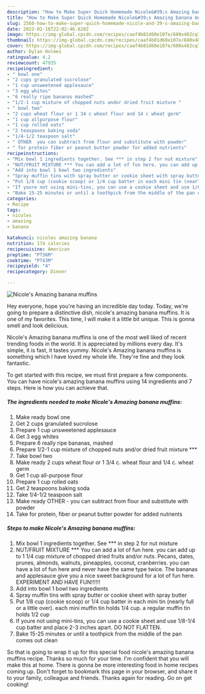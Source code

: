 ```yaml
---
description: "How to Make Super Quick Homemade Nicole&#39;s Amazing banana muffins"
title: "How to Make Super Quick Homemade Nicole&#39;s Amazing banana muffins"
slug: 2560-how-to-make-super-quick-homemade-nicole-and-39-s-amazing-banana-muffins
date: 2022-02-16T22:02:46.628Z
image: https://img-global.cpcdn.com/recipes/caaf4b81d60e107e/680x482cq70/nicoles-amazing-banana-muffins-recipe-main-photo.jpg
thumbnail: https://img-global.cpcdn.com/recipes/caaf4b81d60e107e/680x482cq70/nicoles-amazing-banana-muffins-recipe-main-photo.jpg
cover: https://img-global.cpcdn.com/recipes/caaf4b81d60e107e/680x482cq70/nicoles-amazing-banana-muffins-recipe-main-photo.jpg
author: Dylan Holmes
ratingvalue: 4.2
reviewcount: 47935
recipeingredient:
- " bowl one"
- "2 cups granulated sucrolose"
- "1 cup unsweetened applesauce"
- "3 egg whites"
- "6 really ripe bananas mashed"
- "1/2-1 cup mixture of chopped nuts andor dried fruit mixture "
- " bowl two"
- "2 cups wheat flour or 1 34 c wheat flour and 14 c wheat germ"
- "1 cup allpurpose flour"
- "1 cup rolled oats"
- "2 teaspoons baking soda"
- "1/4-1/2 teaspoon salt"
- " OTHER  you can subtract from flour and substitute with powder"
- " for protein fiber or peanut butter powder for added nutrients"
recipeinstructions:
- "Mix bowl 1 ingredients together. See *** in step 2 for nut mixture"
- "NUT/FRUIT MIXTURE *** You can add a lot of fun here. you can add up to 1 1/4 cup mixture of chopped dried fruits and/or nuts. Pecans, dates, prunes, almonds, walnuts, pineapples, coconut, cranberries. you can have a lot of fun here and never have the same type twice. The bananas and applesauce give you a nice sweet background for a lot of fun here. EXPERIMENT AND HAVE FUN!!!!!!"
- "Add into bowl 1 bowl two ingredients"
- "Spray muffin tins with spray butter or cookie sheet with spray butter"
- "Put 1/8 cup (cookie scoop) or 1/4 cup batter in each mini tin (nearly full or a little over). each mini muffin tin holds 1/4 cup. a regular muffin tin holds 1/2 cup"
- "If youre not using mini-tins, you can use a cookie sheet and use 1/8-1/4 cup batter and place 2-3 inches apart. DO NOT FLATTEN."
- "Bake 15-25 minutes or until a toothpick from the middle of the pan comes out clean"
categories:
- Recipe
tags:
- nicoles
- amazing
- banana

katakunci: nicoles amazing banana 
nutrition: 174 calories
recipecuisine: American
preptime: "PT36M"
cooktime: "PT43M"
recipeyield: "4"
recipecategory: Dinner

---
```



![Nicole's Amazing banana muffins](https://img-global.cpcdn.com/recipes/caaf4b81d60e107e/680x482cq70/nicoles-amazing-banana-muffins-recipe-main-photo.jpg)

Hey everyone, hope you're having an incredible day today. Today, we're going to prepare a distinctive dish, nicole's amazing banana muffins. It is one of my favorites. This time, I will make it a little bit unique. This is gonna smell and look delicious.

Nicole's Amazing banana muffins is one of the most well liked of recent trending foods in the world. It is appreciated by millions every day. It's simple, it is fast, it tastes yummy. Nicole's Amazing banana muffins is something which I have loved my whole life. They're fine and they look fantastic.




To get started with this recipe, we must first prepare a few components. You can have nicole's amazing banana muffins using 14 ingredients and 7 steps. Here is how you can achieve that.

<!--inarticleads1-->

##### The ingredients needed to make Nicole's Amazing banana muffins:

1. Make ready  bowl one
1. Get 2 cups granulated sucrolose
1. Prepare 1 cup unsweetened applesauce
1. Get 3 egg whites
1. Prepare 6 really ripe bananas, mashed
1. Prepare 1/2-1 cup mixture of chopped nuts and/or dried fruit mixture ***
1. Take  bowl two
1. Make ready 2 cups wheat flour or 1 3/4 c. wheat flour and 1/4 c. wheat germ
1. Get 1 cup all-purpose flour
1. Prepare 1 cup rolled oats
1. Get 2 teaspoons baking soda
1. Take 1/4-1/2 teaspoon salt
1. Make ready  OTHER - you can subtract from flour and substitute with powder
1. Take  for protein, fiber or peanut butter powder for added nutrients




<!--inarticleads2-->

##### Steps to make Nicole's Amazing banana muffins:

1. Mix bowl 1 ingredients together. See *** in step 2 for nut mixture
1. NUT/FRUIT MIXTURE *** You can add a lot of fun here. you can add up to 1 1/4 cup mixture of chopped dried fruits and/or nuts. Pecans, dates, prunes, almonds, walnuts, pineapples, coconut, cranberries. you can have a lot of fun here and never have the same type twice. The bananas and applesauce give you a nice sweet background for a lot of fun here. EXPERIMENT AND HAVE FUN!!!!!!
1. Add into bowl 1 bowl two ingredients
1. Spray muffin tins with spray butter or cookie sheet with spray butter
1. Put 1/8 cup (cookie scoop) or 1/4 cup batter in each mini tin (nearly full or a little over). each mini muffin tin holds 1/4 cup. a regular muffin tin holds 1/2 cup
1. If youre not using mini-tins, you can use a cookie sheet and use 1/8-1/4 cup batter and place 2-3 inches apart. DO NOT FLATTEN.
1. Bake 15-25 minutes or until a toothpick from the middle of the pan comes out clean




So that is going to wrap it up for this special food nicole's amazing banana muffins recipe. Thanks so much for your time. I'm confident that you will make this at home. There is gonna be more interesting food in home recipes coming up. Don't forget to bookmark this page in your browser, and share it to your family, colleague and friends. Thanks again for reading. Go on get cooking!
